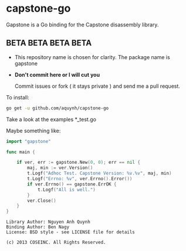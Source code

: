 capstone-go
===========

Gapstone is a Go binding for the Capstone disassembly library.

BETA BETA BETA BETA
---
+ This repository name is chosen for clarity. The package name is gapstone
+ __Don't commit here or I will cut you__

  Commit issues or fork ( it stays private ) and send me a pull request.

To install:
```bash
go get -u github.com/aquynh/capstone-go
```

Take a look at the examples *_test.go

Maybe something like:
```go
import "gapstone"

func main {

    if ver, err := gapstone.New(0, 0); err == nil {
        maj, min := ver.Version()
        t.Logf("Adhoc Test. Capstone Version: %v.%v", maj, min)
        t.Logf("Errno: %v", ver.Errno().Error())
        if ver.Errno() == gapstone.ErrOK {
            t.Logf("All is well.")
        }
        ver.Close()
    }
}
```



    Library Author: Nguyen Anh Quynh
    Binding Author: Ben Nagy
    License: BSD style - see LICENSE file for details

    (c) 2013 COSEINC. All Rights Reserved.
